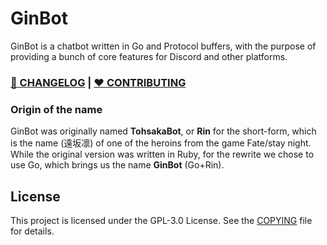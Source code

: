 # GinBot

GinBot is a chatbot written in Go and Protocol buffers, with the purpose of providing a bunch of core features for
Discord and other platforms.

### **[📰 CHANGELOG](docs/CHANGELOG.md)** | **[❤ CONTRIBUTING](docs/CONTRIBUTING.md)**

### Origin of the name

GinBot was originally named **TohsakaBot**, or **Rin** for the short-form, which is the name (遠坂凛) of one of the
heroins from the game Fate/stay night.
While the original version was written in Ruby, for the rewrite we chose to use Go, which brings us the name **GinBot** (Go+Rin).

## License

This project is licensed under the GPL-3.0 License. See the [COPYING](COPYING) file for details.
